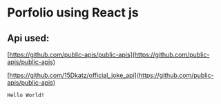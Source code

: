 # Porfolio using React js

## Api used:
[https://github.com/public-apis/public-apis](https://github.com/public-apis/public-apis)


[https://github.com/15Dkatz/official_joke_api](https://github.com/public-apis/public-apis)

`Hello World!`

